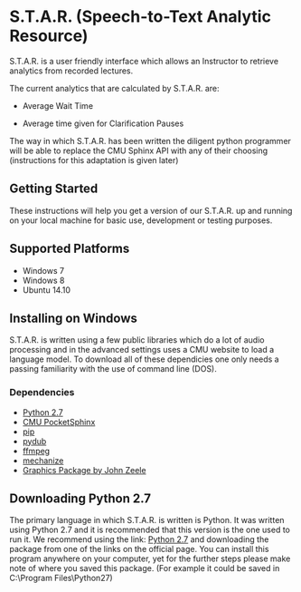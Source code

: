 # S.T.A.R. (Speech-to-Text Analytic Resource)

S.T.A.R. is a user friendly interface which allows an Instructor to retrieve analytics from recorded lectures. 

The current analytics that are calculated by S.T.A.R. are:

- Average Wait Time

- Average time given for Clarification Pauses

The way in which S.T.A.R. has been written the diligent python programmer will be able to replace the CMU Sphinx API with any of their choosing (instructions for this adaptation is given later)

## Getting Started

These instructions will help you get a version of our S.T.A.R. up and running on your local machine for basic use, development or testing purposes. 

Supported Platforms
-------------------

- Windows 7
- Windows 8
- Ubuntu 14.10





Installing on Windows
------------------
S.T.A.R. is written using a few public libraries which do a lot of audio processing and in the advanced settings uses a CMU website to load a language model. To download all of these dependicies one only needs a passing familiarity with the use of command line (DOS). 




### Dependencies

- [Python 2.7](https://www.python.org/download/releases/2.7/)
- [CMU PocketSphinx](https://github.com/cmusphinx/pocketsphinx-python)
- [pip](https://pypi.python.org/pypi/pip/)
- [pydub](https://pypi.org/project/pydub/)
- [ffmpeg](https://www.ffmpeg.org/)
- [mechanize](https://pypi.org/project/mechanize/)
- [Graphics Package by John Zeele](http://mcsp.wartburg.edu/zelle/python/graphics.py)


Downloading Python 2.7
------------------
The primary language in which S.T.A.R. is written is Python. It was written using Python 2.7 and it is recommended that this version is the one used to run it. We recommend using the link: [Python 2.7](https://www.python.org/download/releases/2.7/) and downloading the package from one of the links on the official page. You can install this program anywhere on your computer, yet for the further steps please make note of where you saved this package. (For example it could be saved in C:\Program Files\Python27\)



